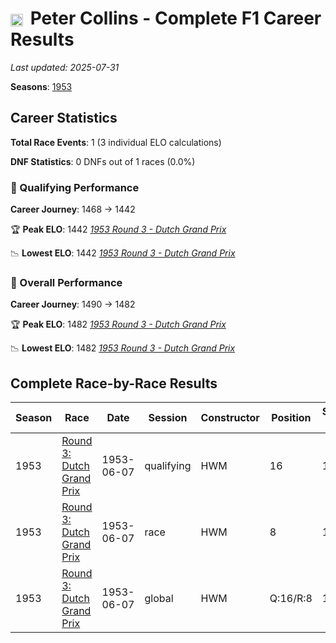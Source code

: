 # <img src="https://upload.wikimedia.org/wikipedia/commons/thumb/8/83/Flag_of_the_United_Kingdom_%283-5%29.svg/512px-Flag_of_the_United_Kingdom_%283-5%29.svg.png?20250726143817" alt="United Kingdom" width="20" height="auto" style="vertical-align: middle; margin-right: 5px;" onerror="this.outerHTML='🇬🇧'; this.style.marginRight='5px';"/> Peter Collins - Complete F1 Career Results

*Last updated: 2025-07-31*

**Seasons**: [1953](../seasons/1953-season-report)

## Career Statistics

**Total Race Events**: 1 (3 individual ELO calculations)

**DNF Statistics**: 0 DNFs out of 1 races (0.0%)

### 🏁 Qualifying Performance
**Career Journey**: 1468 → 1442

🏆 **Peak ELO**: 1442
   *[1953 Round 3 - Dutch Grand Prix](../seasons/1953-season-report#round-3-dutch-grand-prix)*

📉 **Lowest ELO**: 1442
   *[1953 Round 3 - Dutch Grand Prix](../seasons/1953-season-report#round-3-dutch-grand-prix)*

### 🌟 Overall Performance
**Career Journey**: 1490 → 1482

🏆 **Peak ELO**: 1482
   *[1953 Round 3 - Dutch Grand Prix](../seasons/1953-season-report#round-3-dutch-grand-prix)*

📉 **Lowest ELO**: 1482
   *[1953 Round 3 - Dutch Grand Prix](../seasons/1953-season-report#round-3-dutch-grand-prix)*


## Complete Race-by-Race Results

| Season | Race | Date | Session | Constructor | Position | Starting ELO | ELO Change | Final ELO | Teammate |
|--------|------|------|---------|-------------|----------|--------------|------------|-----------|----------|
| 1953 | [Round 3: Dutch Grand Prix](../seasons/1953-season-report#round-3-dutch-grand-prix) | 1953-06-07 | qualifying | HWM | 16 | 1468 | -26 | 1442 | [<img src="https://upload.wikimedia.org/wikipedia/commons/thumb/8/83/Flag_of_the_United_Kingdom_%283-5%29.svg/512px-Flag_of_the_United_Kingdom_%283-5%29.svg.png?20250726143817" alt="United Kingdom" width="20" height="auto" style="vertical-align: middle; margin-right: 5px;" onerror="this.outerHTML='🇬🇧'; this.style.marginRight='5px';"/> Lance Macklin](lance-macklin) |
| 1953 | [Round 3: Dutch Grand Prix](../seasons/1953-season-report#round-3-dutch-grand-prix) | 1953-06-07 | race | HWM | 8 | 1500 | N/A | 1500 | [<img src="https://upload.wikimedia.org/wikipedia/commons/thumb/8/83/Flag_of_the_United_Kingdom_%283-5%29.svg/512px-Flag_of_the_United_Kingdom_%283-5%29.svg.png?20250726143817" alt="United Kingdom" width="20" height="auto" style="vertical-align: middle; margin-right: 5px;" onerror="this.outerHTML='🇬🇧'; this.style.marginRight='5px';"/> Lance Macklin](lance-macklin) |
| 1953 | [Round 3: Dutch Grand Prix](../seasons/1953-season-report#round-3-dutch-grand-prix) | 1953-06-07 | global | HWM | Q:16/R:8 | 1490 | -8 | 1482 | [<img src="https://upload.wikimedia.org/wikipedia/commons/thumb/8/83/Flag_of_the_United_Kingdom_%283-5%29.svg/512px-Flag_of_the_United_Kingdom_%283-5%29.svg.png?20250726143817" alt="United Kingdom" width="20" height="auto" style="vertical-align: middle; margin-right: 5px;" onerror="this.outerHTML='🇬🇧'; this.style.marginRight='5px';"/> Lance Macklin](lance-macklin) |
